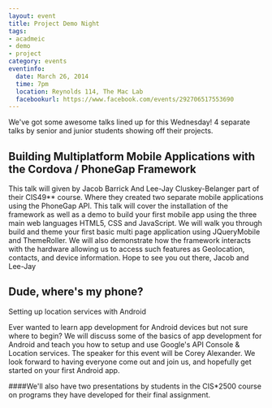 ```yaml
---
layout: event 
title: Project Demo Night
tags: 
- acadmeic
- demo
- project
category: events
eventinfo:
  date: March 26, 2014
  time: 7pm
  location: Reynolds 114, The Mac Lab 
  facebookurl: https://www.facebook.com/events/292706517553690 
---
```


We've got some awesome talks lined up for this Wednesday! 4 separate talks by senior and junior students showing off their projects.

Building Multiplatform Mobile Applications with the Cordova / PhoneGap Framework
--------------------------------------------------------------------------------

This talk will given by Jacob Barrick And Lee-Jay Cluskey-Belanger part of their CIS49** course. Where they created two separate mobile applications using the PhoneGap API. This talk will cover the installation of the framework as well as a demo to build your first mobile app using the three main web languages HTML5, CSS and JavaScript. We will walk you through build and theme your first basic multi page application using JQueryMobile and ThemeRoller. We will also demonstrate how the framework interacts with the hardware allowing us to access such features as Geolocation, contacts, and device information.
Hope to see you out there, 
Jacob and Lee-Jay

Dude, where's my phone?
-----------------------
Setting up location services with Android

Ever wanted to learn app development for Android devices but not sure where to begin? We will discuss some of the basics of app development for Android and teach you how to setup and use Google's API Console & Location services. The speaker for this event will be Corey Alexander. We look forward to having everyone come out and join us, and hopefully get started on your first Android app.

####We'll also have two presentations by students in the CIS*2500 course on programs they have developed for their final assignment.
